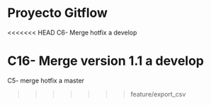 # Proyecto Gitflow
<<<<<<< HEAD
C6- Merge hotfix a develop

C16- Merge version 1.1 a develop
=======
C5- merge hotfix a master
>>>>>>> feature/export_csv
